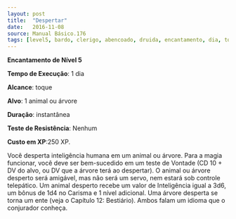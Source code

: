 ```yaml
---
layout: post
title:  "Despertar"
date:   2016-11-08
source: Manual Básico.176
tags: [level5, bardo, clerigo, abencoado, druida, encantamento, dia, toque, animal, objeto, instantanea, nenhum, experiencia]
---
```


**Encantamento de Nível 5**

**Tempo de Execução**: 1 dia

**Alcance**: toque

**Alvo**: 1 animal ou árvore

**Duração**: instantânea

**Teste de Resistência**: Nenhum

**Custo em XP**:250 XP.

Você desperta inteligência humana em um animal ou árvore. Para a magia funcionar, você deve ser bem-sucedido em um teste de Vontade (CD 10 + DV do alvo, ou DV que a árvore terá ao despertar).
O animal ou árvore desperto será amigável, mas não será um servo, nem estará sob controle telepático. Um animal desperto recebe um valor de Inteligência igual a 3d6, um bônus de 1d4 no Carisma e 1 nível adicional. 
Uma árvore desperta se torna um ente (veja o Capítulo 12: Bestiário). Ambos falam um idioma que o conjurador conheça.
